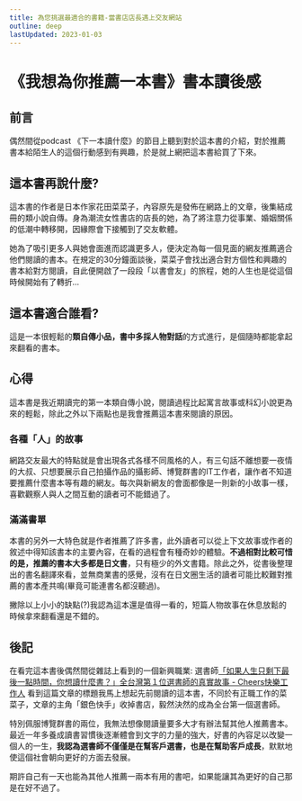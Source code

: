 ```yaml
---
title: 為您挑選最適合的書籍-當書店店長遇上交友網站
outline: deep
lastUpdated: 2023-01-03
---
```

# 《我想為你推薦一本書》書本讀後感
## 前言
偶然間從podcast 《下一本讀什麼》的節目上聽到對於這本書的介紹，對於推薦書本給陌生人的這個行動感到有興趣，於是就上網把這本書給買了下來。


## 這本書再說什麼?
這本書的作者是日本作家花田菜菜子，內容原先是發佈在網路上的文章，後集結成冊的類小說自傳。身為潮流女性書店的店長的她，為了將注意力從事業、婚姻關係的低潮中轉移開，因緣際會下接觸到了交友軟體。

她為了吸引更多人與她會面進而認識更多人，便決定為每一個見面的網友推薦適合他們閱讀的書本。在規定的30分鐘面談後，菜菜子會找出適合對方個性和興趣的書本給對方閱讀，自此便開啟了一段段「以書會友」的旅程，她的人生也是從這個時候開始有了轉折...


## 這本書適合誰看?
這是一本很輕鬆的**類自傳小品，書中多採人物對話**的方式進行，是個隨時都能拿起來翻看的書本。

## 心得
這本書是我近期讀完的第一本類自傳小說，閱讀過程比起寓言故事或科幻小說更為來的輕鬆，除此之外以下兩點也是我會推薦這本書來閱讀的原因。

### 各種「人」的故事
網路交友最大的特點就是會出現各式各樣不同風格的人，有三句話不離想要一夜情的大叔、只想要展示自己拍攝作品的攝影師、博覽群書的IT工作者，讓作者不知道要推薦什麼書本等有趣的網友。每次與新網友的會面都像是一則新的小故事一樣，喜歡觀察人與人之間互動的讀者可不能錯過了。

### 滿滿書單
本書的另外一大特色就是作者推薦了許多書，此外讀者可以從上下文故事或作者的敘述中得知該書本的主要內容，在看的過程會有種奇妙的體驗。**不過相對比較可惜的是，推薦的書本大多都是日文書**，只有極少的外文書籍。除此之外，從書後整理出的書名翻譯來看，並無商業書的感覺，沒有在日文圈生活的讀者可能比較難對推薦的書本產共鳴(畢竟可能連書名都沒聽過)。

撇除以上小小的缺點(?)我認為這本還是值得一看的，短篇人物故事在休息放鬆的時候拿來翻看還是不錯的。

## 後記
在看完這本書後偶然間從雜誌上看到的一個新興職業: 選書師[「如果人生只剩下最後一點時間，你想讀什麼書？」全台灣第１位選書師的真實故事 - Cheers快樂工作人](https://www.cheers.com.tw/article/article.action?id=5096075)  看到這篇文章的標題我馬上想起先前閱讀的這本書，不同於有正職工作的菜菜子，文章的主角「銀色快手」收掉書店，毅然決然的成為全台第一個選書師。

特別佩服博覽群書的兩位，我無法想像閱讀量要多大才有辦法幫其他人推薦書本。最近一年多養成讀書習慣後逐漸體會到文字的力量的強大，好書的內容足以改變一個人的一生，**我認為選書師不僅僅是在幫客戶選書，也是在幫助客戶成長**，默默地使這個社會朝向更好的方面去發展。

期許自己有一天也能為其他人推薦一兩本有用的書吧，如果能讓其為更好的自己那是在好不過了。